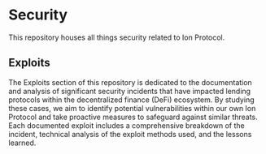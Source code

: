 # Security

This repository houses all things security related to Ion Protocol.

## Exploits

The Exploits section of this repository is dedicated to the documentation and analysis of significant security incidents that have impacted lending protocols within the decentralized finance (DeFi) ecosystem. By studying these cases, we aim to identify potential vulnerabilities within our own Ion Protocol and take proactive measures to safeguard against similar threats. Each documented exploit includes a comprehensive breakdown of the incident, technical analysis of the exploit methods used, and the lessons learned.
